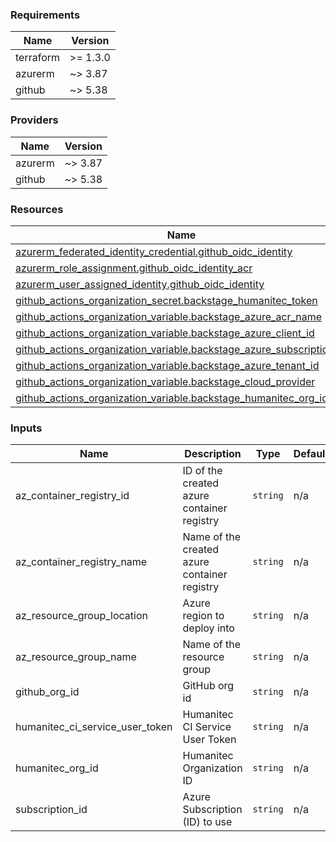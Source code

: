 <!-- BEGIN_TF_DOCS -->
### Requirements

| Name | Version |
|------|---------|
| terraform | >= 1.3.0 |
| azurerm | ~> 3.87 |
| github | ~> 5.38 |

### Providers

| Name | Version |
|------|---------|
| azurerm | ~> 3.87 |
| github | ~> 5.38 |

### Resources

| Name | Type |
|------|------|
| [azurerm_federated_identity_credential.github_oidc_identity](https://registry.terraform.io/providers/hashicorp/azurerm/latest/docs/resources/federated_identity_credential) | resource |
| [azurerm_role_assignment.github_oidc_identity_acr](https://registry.terraform.io/providers/hashicorp/azurerm/latest/docs/resources/role_assignment) | resource |
| [azurerm_user_assigned_identity.github_oidc_identity](https://registry.terraform.io/providers/hashicorp/azurerm/latest/docs/resources/user_assigned_identity) | resource |
| [github_actions_organization_secret.backstage_humanitec_token](https://registry.terraform.io/providers/integrations/github/latest/docs/resources/actions_organization_secret) | resource |
| [github_actions_organization_variable.backstage_azure_acr_name](https://registry.terraform.io/providers/integrations/github/latest/docs/resources/actions_organization_variable) | resource |
| [github_actions_organization_variable.backstage_azure_client_id](https://registry.terraform.io/providers/integrations/github/latest/docs/resources/actions_organization_variable) | resource |
| [github_actions_organization_variable.backstage_azure_subscription_id](https://registry.terraform.io/providers/integrations/github/latest/docs/resources/actions_organization_variable) | resource |
| [github_actions_organization_variable.backstage_azure_tenant_id](https://registry.terraform.io/providers/integrations/github/latest/docs/resources/actions_organization_variable) | resource |
| [github_actions_organization_variable.backstage_cloud_provider](https://registry.terraform.io/providers/integrations/github/latest/docs/resources/actions_organization_variable) | resource |
| [github_actions_organization_variable.backstage_humanitec_org_id](https://registry.terraform.io/providers/integrations/github/latest/docs/resources/actions_organization_variable) | resource |

### Inputs

| Name | Description | Type | Default | Required |
|------|-------------|------|---------|:--------:|
| az\_container\_registry\_id | ID of the created azure container registry | `string` | n/a | yes |
| az\_container\_registry\_name | Name of the created azure container registry | `string` | n/a | yes |
| az\_resource\_group\_location | Azure region to deploy into | `string` | n/a | yes |
| az\_resource\_group\_name | Name of the resource group | `string` | n/a | yes |
| github\_org\_id | GitHub org id | `string` | n/a | yes |
| humanitec\_ci\_service\_user\_token | Humanitec CI Service User Token | `string` | n/a | yes |
| humanitec\_org\_id | Humanitec Organization ID | `string` | n/a | yes |
| subscription\_id | Azure Subscription (ID) to use | `string` | n/a | yes |
<!-- END_TF_DOCS -->